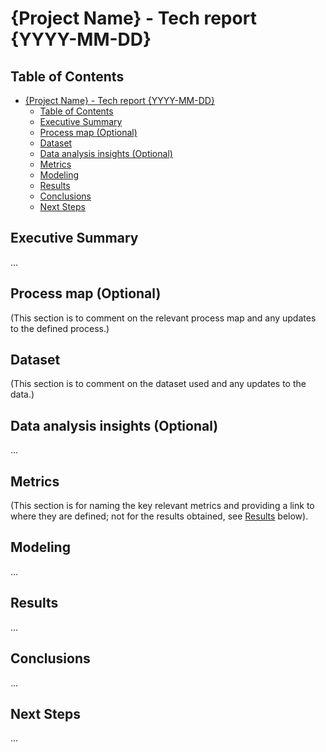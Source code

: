 # {Project Name} - Tech report {YYYY-MM-DD}

## Table of Contents

- [{Project Name} - Tech report {YYYY-MM-DD}](#project-name---tech-report-yyyy-mm-dd)
  - [Table of Contents](#table-of-contents)
  - [Executive Summary](#executive-summary)
  - [Process map (Optional)](#process-map-optional)
  - [Dataset](#dataset)
  - [Data analysis insights (Optional)](#data-analysis-insights-optional)
  - [Metrics](#metrics)
  - [Modeling](#modeling)
  - [Results](#results)
  - [Conclusions](#conclusions)
  - [Next Steps](#next-steps)

## Executive Summary

...

## Process map (Optional)

(This section is to comment on the relevant process map and any updates to the defined process.)

## Dataset

(This section is to comment on the dataset used and any updates to the data.)


## Data analysis insights (Optional)

...

## Metrics

(This section is for naming the key relevant metrics and providing a link to where they are defined; not for the results obtained, see [Results](#Results) below).

## Modeling

...

## Results

...

## Conclusions

...

## Next Steps

...

